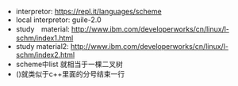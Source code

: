 - interpretor: https://repl.it/languages/scheme
- local interpretor: guile-2.0
- study　material: http://www.ibm.com/developerworks/cn/linux/l-schm/index1.html
- study material2: http://www.ibm.com/developerworks/cn/linux/l-schm/index2.html
- scheme中list 就相当于一棵二叉树
- ()就类似于c++里面的分号结束一行
